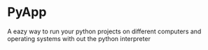 # PyApp
A eazy way to run your python projects on different computers and operating systems with out the python interpreter
